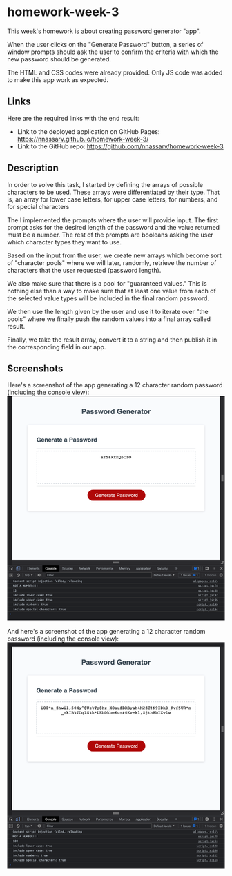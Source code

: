 # homework-week-3

This week's homework is about creating password generator "app". 

When the user clicks on the "Generate Password" button, a series of window prompts should ask the user to confirm the criteria with which the new password should be generated. 

The HTML and CSS codes were already provided. Only JS code was added to make this app work as expected.


## Links

Here are the required links with the end result:
* Link to the deployed application on GitHub Pages: https://nnassarv.github.io/homework-week-3/
* Link to the GitHub repo: https://github.com/nnassarv/homework-week-3

## Description

In order to solve this task, I started by defining the arrays of possible characters to be used. These arrays were differentiated by their type. That is, an array for lower case letters, for upper case letters, for numbers, and for special characters

The I implemented the prompts where the user will provide input. 
The first prompt asks for the desired length of the password and the value returned must be a number. The rest of the prompts are booleans asking the user which character types they want to use.

Based on the input from the user, we create new arrays which become sort of "character pools" where we will later, randomly, retrieve the number of characters that the user requested (password length). 

We also make sure that there is a pool for "guaranteed values." This is nothing else than a way to make sure that at least one value from each of the selected value types will be included in the final random password.

We then use the length given by the user and use it to iterate over "the pools" where we finally push the random values into a final array called result. 

Finally, we take the result array, convert it to a string and then publish it in the corresponding field in our app.

## Screenshots

Here's a screenshot of the app generating a 12 character random password (including the console view):
![the password generator displays a random password of 12 characters](./assets/images/12-char_Password_Generator.png)

And here's a screenshot of the app generating a 12 character random password (including the console view):
![the password generator displays a random password of 100 characters](./assets/images/100-char_Password_Generator.png)